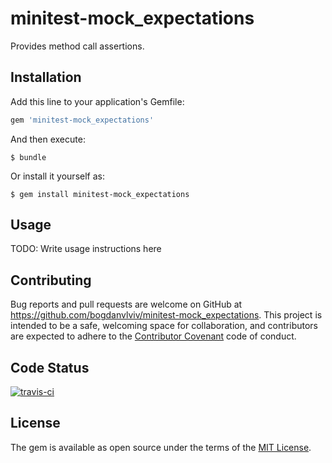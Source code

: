 # minitest-mock_expectations

Provides method call assertions.

## Installation

Add this line to your application's Gemfile:

```ruby
gem 'minitest-mock_expectations'
```

And then execute:

    $ bundle

Or install it yourself as:

    $ gem install minitest-mock_expectations

## Usage

TODO: Write usage instructions here

## Contributing

Bug reports and pull requests are welcome on GitHub at https://github.com/bogdanvlviv/minitest-mock_expectations. This project is intended to be a safe, welcoming space for collaboration, and contributors are expected to adhere to the [Contributor Covenant](https://contributor-covenant.org) code of conduct.

## Code Status

[![travis-ci](https://api.travis-ci.org/bogdanvlviv/minitest-mock_expectations.svg?branch=master)](https://travis-ci.org/bogdanvlviv/minitest-mock_expectations)

## License

The gem is available as open source under the terms of the [MIT License](https://opensource.org/licenses/MIT).
